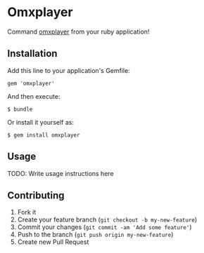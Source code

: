 # Omxplayer

Command [omxplayer](https://github.com/huceke/omxplayer) from your ruby application!

## Installation

Add this line to your application's Gemfile:

    gem 'omxplayer'

And then execute:

    $ bundle

Or install it yourself as:

    $ gem install omxplayer

## Usage

TODO: Write usage instructions here

## Contributing

1. Fork it
2. Create your feature branch (`git checkout -b my-new-feature`)
3. Commit your changes (`git commit -am 'Add some feature'`)
4. Push to the branch (`git push origin my-new-feature`)
5. Create new Pull Request
